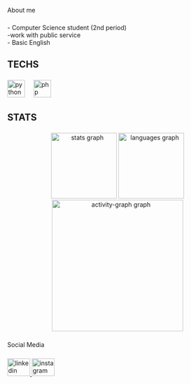 <p align="left">About me</p>

###

<p align="left">- Computer Science student (2nd period)<br>-work with public service<br> - Basic English</p>

###

<h2 align="left">TECHS</h2>

###

<div align="left">
  <img src="https://cdn.jsdelivr.net/gh/devicons/devicon/icons/python/python-original.svg" height="40" alt="python logo"  />
  <img width="12" />
  <img src="https://cdn.jsdelivr.net/gh/devicons/devicon/icons/php/php-original.svg" height="40" alt="php logo"  />
</div>

###

<h2 align="left">STATS</h2>

###

<div align="center">
  <img src="https://github-readme-stats.vercel.app/api?username=victr2222&hide_title=false&hide_rank=false&show_icons=true&include_all_commits=true&count_private=true&disable_animations=false&theme=gruvbox_light&locale=en&hide_border=false&order=1" height="150" alt="stats graph"  />
  <img src="https://github-readme-stats.vercel.app/api/top-langs?username=victr2222&locale=en&hide_title=false&layout=compact&card_width=320&langs_count=1&theme=gruvbox_light&hide_border=false&order=2" height="150" alt="languages graph"  />
  <img src="https://github-readme-activity-graph.vercel.app/graph?username=victr2222&radius=16&theme=gruvbox&area=true&order=5" height="300" alt="activity-graph graph"  />
</div>

###

<p align="left">Social Media</p>

###

<div align="left">
  <a href="www.linkedin.com/in/victormaximinodesouza" target="_blank">
    <img src="https://raw.githubusercontent.com/maurodesouza/profile-readme-generator/master/src/assets/icons/social/linkedin/default.svg" width="52" height="40" alt="linkedin logo"  />
  </a>
  <img src="https://raw.githubusercontent.com/maurodesouza/profile-readme-generator/master/src/assets/icons/social/instagram/default.svg" width="52" height="40" alt="instagram logo"  />
</div>

###
